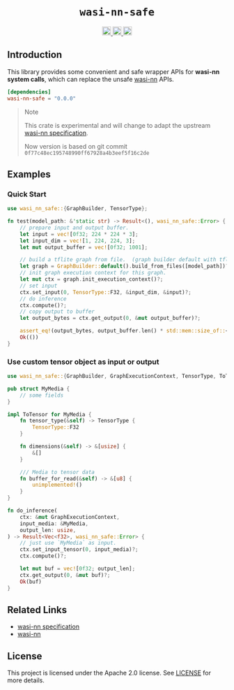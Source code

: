 <div align="center">
  <h1><code>wasi-nn-safe</code></h1>
  <p>
    <a href="https://github.com/yanghaku/wasi-nn-safe/actions?query=workflow%3ACI">
      <img src="https://github.com/yanghaku/wasi-nn-safe/workflows/CI/badge.svg" alt="CI status" height="20"/>
    </a>
    <a href="https://crates.io/crates/wasi-nn-safe">
      <img src="https://img.shields.io/crates/v/wasi-nn-safe.svg" alt="crates.io status" height="20"/>
    </a>
    <a href="https://docs.rs/wasi-nn-safe">
      <img src="https://img.shields.io/docsrs/wasi-nn-safe" alt="doc.rs status" height="20"/>
    </a>
  </p>
</div>

## Introduction

This library provides some convenient and safe wrapper APIs for **wasi-nn system calls**, which can replace the
unsafe [wasi-nn] APIs.

```toml
[dependencies]
wasi-nn-safe = "0.0.0"
```

> Note
>
> This crate is experimental and will change to adapt the upstream [wasi-nn specification].
>
> Now version is based on git commit ```0f77c48ec195748990ff67928a4b3eef5f16c2de```

## Examples

### Quick Start

```rust
use wasi_nn_safe::{GraphBuilder, TensorType};

fn test(model_path: &'static str) -> Result<(), wasi_nn_safe::Error> {
    // prepare input and output buffer.
    let input = vec![0f32; 224 * 224 * 3];
    let input_dim = vec![1, 224, 224, 3];
    let mut output_buffer = vec![0f32; 1001];

    // build a tflite graph from file.  (graph builder default with tflite and cpu).
    let graph = GraphBuilder::default().build_from_files([model_path])?;
    // init graph execution context for this graph.
    let mut ctx = graph.init_execution_context()?;
    // set input
    ctx.set_input(0, TensorType::F32, &input_dim, &input)?;
    // do inference
    ctx.compute()?;
    // copy output to buffer
    let output_bytes = ctx.get_output(0, &mut output_buffer)?;

    assert_eq!(output_bytes, output_buffer.len() * std::mem::size_of::<f32>());
    Ok(())
}
```

### Use custom tensor object as input or output

```rust
use wasi_nn_safe::{GraphBuilder, GraphExecutionContext, TensorType, ToTensor};

pub struct MyMedia {
    // some fields
}

impl ToTensor for MyMedia {
    fn tensor_type(&self) -> TensorType {
        TensorType::F32
    }

    fn dimensions(&self) -> &[usize] {
        &[]
    }

    /// Media to tensor data
    fn buffer_for_read(&self) -> &[u8] {
        unimplemented!()
    }
}

fn do_inference(
    ctx: &mut GraphExecutionContext,
    input_media: &MyMedia,
    output_len: usize,
) -> Result<Vec<f32>, wasi_nn_safe::Error> {
    // just use `MyMedia` as input.
    ctx.set_input_tensor(0, input_media)?;
    ctx.compute()?;

    let mut buf = vec![0f32; output_len];
    ctx.get_output(0, &mut buf)?;
    Ok(buf)
}
```

## Related Links

- [wasi-nn specification]
- [wasi-nn]

[wasi-nn]: https://github.com/bytecodealliance/wasi-nn

[wasi-nn specification]: https://github.com/WebAssembly/wasi-nn/

## License

This project is licensed under the Apache 2.0 license. See [LICENSE] for more details.

[LICENSE]: LICENSE
